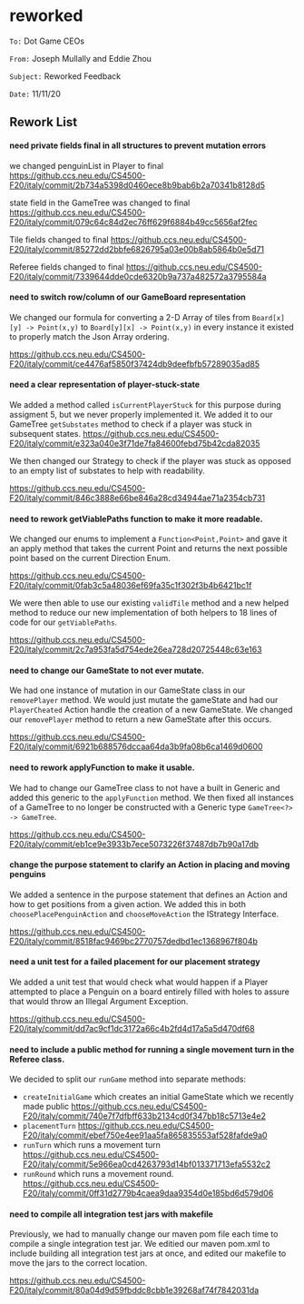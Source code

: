 #  reworked

`To:` Dot Game CEOs

`From:` Joseph Mullally and Eddie Zhou

`Subject:` Reworked Feedback

`Date:` 11/11/20

## Rework List

#### need private fields final in all structures to prevent mutation errors
we changed penguinList in Player to final
<https://github.ccs.neu.edu/CS4500-F20/italy/commit/2b734a5398d0460ece8b9bab6b2a70341b8128d5>

state field in the GameTree was changed to final
<https://github.ccs.neu.edu/CS4500-F20/italy/commit/079c64c84d2ec76ff629f6884b49cc5656af2fec>

Tile fields changed to final
<https://github.ccs.neu.edu/CS4500-F20/italy/commit/85272dd2bbfe6826795a03e00b8ab5864b0e5d71>

Referee fields changed to final
<https://github.ccs.neu.edu/CS4500-F20/italy/commit/7339644dde0cde6320b9a737a482572a3795584a>


#### need to switch row/column of our GameBoard representation
We changed our formula for converting a 2-D Array of tiles from `Board[x][y] -> Point(x,y)`
to `Board[y][x] -> Point(x,y)` in every instance it existed to properly match the Json Array 
ordering.

<https://github.ccs.neu.edu/CS4500-F20/italy/commit/ce4476af5850f37424db9deefbfb57289035ad85>

#### need a clear representation of player-stuck-state
We added a method called `isCurrentPlayerStuck` for this purpose during assigment 5, but we never 
properly implemented it.  We added it to our GameTree `getSubstates` method to check if a player was
stuck in subsequent states.
<https://github.ccs.neu.edu/CS4500-F20/italy/commit/e323a040e3f71de7fa84600febd75b42cda82035>

We then changed our Strategy to check if the player was stuck as opposed to an empty list of 
substates to help with readability.

<https://github.ccs.neu.edu/CS4500-F20/italy/commit/846c3888e66be846a28cd34944ae71a2354cb731>

#### need to rework getViablePaths function to make it more readable.
We changed our enums to implement a `Function<Point,Point>` and gave it an apply method that takes 
the current Point and returns the next possible point based on the current Direction Enum.

<https://github.ccs.neu.edu/CS4500-F20/italy/commit/0fab3c5a48036ef69fa35c1f302f3b4b6421bc1f>

We were then able to use our existing `validTile` method and a new helped method to reduce our new 
implementation of both helpers to 18 lines of code for our `getViablePaths`.

<https://github.ccs.neu.edu/CS4500-F20/italy/commit/2c7a953fa5d754ede26ea728d20725448c63e163>

#### need to change our GameState to not ever mutate.
We had one instance of mutation in our GameState class in our `removePlayer` method.  We would just 
mutate the gameState and had our `PlayerCheated` Action handle the creation of a new GameState. We 
changed our `removePlayer` method to return a new GameState after this occurs.

<https://github.ccs.neu.edu/CS4500-F20/italy/commit/6921b688576dccaa64da3b9fa08b6ca1469d0600>

#### need to rework applyFunction to make it usable.
We had to change our GameTree class to not have a built in Generic and added this generic to the
`applyFunction` method. We then fixed all instances of a GameTree to no longer be constructed with 
a Generic type `GameTree<?> -> GameTree`.

<https://github.ccs.neu.edu/CS4500-F20/italy/commit/eb1ce9e3933b7ece5073226f37487db7b90a17db>

#### change the purpose statement to clarify an Action in placing and moving penguins
We added a sentence in the purpose statement that defines an Action and how to get positions from 
a given action. We added this in both `choosePlacePenguinAction` and `chooseMoveAction` the 
IStrategy Interface.

<https://github.ccs.neu.edu/CS4500-F20/italy/commit/8518fac9469bc2770757dedbd1ec1368967f804b>

#### need a unit test for a failed placement for our placement strategy
We added a unit test that would check what would happen if a Player attempted to place a Penguin on
a board entirely filled with holes to assure that would throw an Illegal Argument Exception.

<https://github.ccs.neu.edu/CS4500-F20/italy/commit/dd7ac9cf1dc3172a66c4b2fd4d17a5a5d470df68>

#### need to include a public method for running a single movement turn in the Referee class.
We decided to split our `runGame` method into separate methods:
- `createInitialGame` which creates an initial GameState which we recently made public 
<https://github.ccs.neu.edu/CS4500-F20/italy/commit/740e7f7dfbff633b2134cd0f347bb18c5713e4e2>
- `placementTurn`
<https://github.ccs.neu.edu/CS4500-F20/italy/commit/ebef750e4ee91aa5fa865835553af528fafde9a0>
- `runTurn` which runs a movement turn
<https://github.ccs.neu.edu/CS4500-F20/italy/commit/5e966ea0cd4263793d14bf013371713efa5532c2>
- `runRound` which runs a movement round.
<https://github.ccs.neu.edu/CS4500-F20/italy/commit/0ff31d2779b4caea9daa9354d0e185bd6d579d06>

#### need to compile all integration test jars with makefile
Previously, we had to manually change our maven pom file each time to compile a single
integration test jar. We editied our maven pom.xml to include building all integration test jars
at once, and edited our makefile to move the jars to the correct location. 

<https://github.ccs.neu.edu/CS4500-F20/italy/commit/80a04d9d59fbddc8cbb1e39268af74f7842031da>